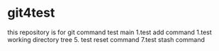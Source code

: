 # git4test
this repository is for git command test main
1.test add command
1.test working directory tree
5. test reset command
7.test stash command
